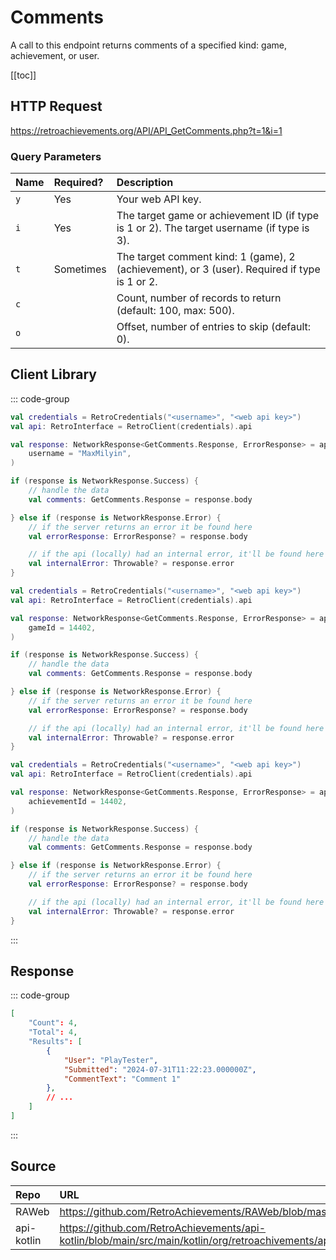 <script setup>
import SampleRequest from '../components/SampleRequest.vue';
</script>

# Comments

A call to this endpoint returns comments of a specified kind: game, achievement, or user.

[[toc]]

## HTTP Request

<SampleRequest httpVerb="GET">https://retroachievements.org/API/API_GetComments.php?t=1&i=1</SampleRequest>

### Query Parameters

| Name | Required? | Description                                                                                  |
| :--- | :-------- | :------------------------------------------------------------------------------------------- |
| `y`  | Yes       | Your web API key.                                                                            |
| `i`  | Yes       | The target game or achievement ID (if type is 1 or 2). The target username (if type is 3).   |
| `t`  | Sometimes | The target comment kind: 1 (game), 2 (achievement), or 3 (user). Required if type is 1 or 2. |
| `c`  |           | Count, number of records to return (default: 100, max: 500).                                 |
| `o`  |           | Offset, number of entries to skip (default: 0).                                              |

## Client Library

::: code-group

```Kotlin [User]
val credentials = RetroCredentials("<username>", "<web api key>")
val api: RetroInterface = RetroClient(credentials).api

val response: NetworkResponse<GetComments.Response, ErrorResponse> = api.getCommentsOnUserWall(
    username = "MaxMilyin",
)

if (response is NetworkResponse.Success) {
    // handle the data
    val comments: GetComments.Response = response.body

} else if (response is NetworkResponse.Error) {
    // if the server returns an error it be found here
    val errorResponse: ErrorResponse? = response.body

    // if the api (locally) had an internal error, it'll be found here
    val internalError: Throwable? = response.error
}
```

```Kotlin [Game]
val credentials = RetroCredentials("<username>", "<web api key>")
val api: RetroInterface = RetroClient(credentials).api

val response: NetworkResponse<GetComments.Response, ErrorResponse> = api.getCommentsOnGameWall(
    gameId = 14402,
)

if (response is NetworkResponse.Success) {
    // handle the data
    val comments: GetComments.Response = response.body

} else if (response is NetworkResponse.Error) {
    // if the server returns an error it be found here
    val errorResponse: ErrorResponse? = response.body

    // if the api (locally) had an internal error, it'll be found here
    val internalError: Throwable? = response.error
}
```

```Kotlin [Achievement]
val credentials = RetroCredentials("<username>", "<web api key>")
val api: RetroInterface = RetroClient(credentials).api

val response: NetworkResponse<GetComments.Response, ErrorResponse> = api.getCommentsOnAchievementWall(
    achievementId = 14402,
)

if (response is NetworkResponse.Success) {
    // handle the data
    val comments: GetComments.Response = response.body

} else if (response is NetworkResponse.Error) {
    // if the server returns an error it be found here
    val errorResponse: ErrorResponse? = response.body

    // if the api (locally) had an internal error, it'll be found here
    val internalError: Throwable? = response.error
}
```

:::

## Response

::: code-group

```json [HTTP Response]
[
    "Count": 4,
    "Total": 4,
    "Results": [
        {
            "User": "PlayTester",
            "Submitted": "2024-07-31T11:22:23.000000Z",
            "CommentText": "Comment 1"
        },
        // ...
    ]
]
```

:::

## Source

| Repo       | URL                                                                                                                  |
| :--------- | :------------------------------------------------------------------------------------------------------------------- |
| RAWeb      | https://github.com/RetroAchievements/RAWeb/blob/master/public/API/API_GetComments.php                                |
| api-kotlin | https://github.com/RetroAchievements/api-kotlin/blob/main/src/main/kotlin/org/retroachivements/api/RetroInterface.kt |
